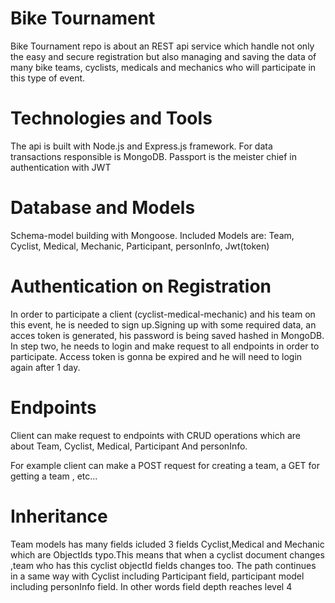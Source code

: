 # Bike Tournament

Bike Tournament repo is about an REST api service which handle not only the easy and secure registration but also managing and saving the data of many bike teams, cyclists, medicals and mechanics who will participate in this type of event.

# Technologies and Tools

The api is built with Node.js and Express.js framework. For data transactions responsible is MongoDB. Passport is the meister chief in authentication with JWT

# Database and Models
Schema-model building with Mongoose. 
Included Models are: Team, Cyclist, Medical, Mechanic, Participant, personInfo, Jwt(token)

# Authentication on Registration

In order to participate a client (cyclist-medical-mechanic) and his team on this event, he is needed to sign up.Signing up with some required data, an
acces token is generated, his password is being saved hashed in MongoDB. In step two, he needs to login and make request to all endpoints in order to participate.
Access token is gonna be expired and he will need to login again after 1 day.

# Endpoints

Client can make request to endpoints with CRUD operations which are about Team, Cyclist, Medical, Participant And personInfo.

For example client can make a POST request for creating a team, a GET for getting a team , etc...

# Inheritance

Team models has many fields icluded 3 fields Cyclist,Medical and Mechanic which are ObjectIds typo.This means that when a cyclist document changes ,team who has this cyclist objectId fields changes too.
The path continues in a same way with Cyclist including Participant field, participant model including personInfo field. In other words field depth reaches level 4
